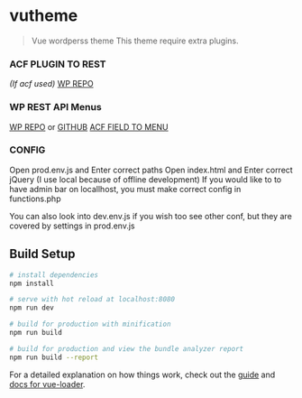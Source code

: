 # vutheme

> Vue wordperss theme
This theme require extra plugins.
### ACF PLUGIN TO REST
*(If acf used)*
[WP REPO](https://wordpress.org/plugins/acf-to-rest-api/)
### WP REST API Menus
[WP REPO](https://wordpress.org/plugins/wp-api-menus/) or [GITHUB](https://github.com/unfulvio/wp-api-menus)
[ACF FIELD TO MENU](https://github.com/unfulvio/wp-api-menus/issues/47)
### CONFIG
Open prod.env.js and Enter correct paths
Open index.html and Enter correct jQuery (I use local because of offline development)
If you would like to to have admin bar on locallhost, you must make correct config in functions.php

You can also look into dev.env.js if you wish too see other conf, but they are covered by settings in prod.env.js
## Build Setup

``` bash
# install dependencies
npm install

# serve with hot reload at localhost:8080
npm run dev

# build for production with minification
npm run build

# build for production and view the bundle analyzer report
npm run build --report
```

For a detailed explanation on how things work, check out the [guide](http://vuejs-templates.github.io/webpack/) and [docs for vue-loader](http://vuejs.github.io/vue-loader).
